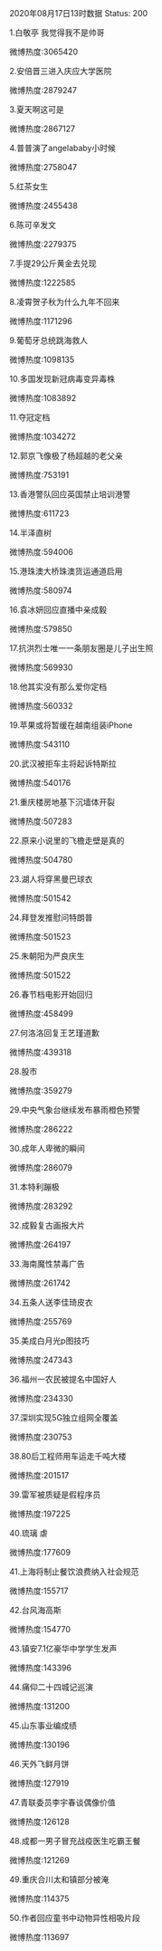2020年08月17日13时数据
Status: 200

1.白敬亭 我觉得我不是帅哥

微博热度:3065420

2.安倍晋三进入庆应大学医院

微博热度:2879247

3.夏天啊这可是

微博热度:2867127

4.普普演了angelababy小时候

微博热度:2758047

5.红茶女生

微博热度:2455438

6.陈可辛发文

微博热度:2279375

7.手提29公斤黄金去兑现

微博热度:1222585

8.凌霄贺子秋为什么九年不回来

微博热度:1171296

9.葡萄牙总统跳海救人

微博热度:1098135

10.多国发现新冠病毒变异毒株

微博热度:1083892

11.夺冠定档

微博热度:1034272

12.郭京飞像极了杨超越的老父亲

微博热度:753191

13.香港警队回应英国禁止培训港警

微博热度:611723

14.半泽直树

微博热度:594006

15.港珠澳大桥珠澳货运通道启用

微博热度:580974

16.袁冰妍回应直播中亲成毅

微博热度:579850

17.抗洪烈士唯一一条朋友圈是儿子出生照

微博热度:569930

18.他其实没有那么爱你定档

微博热度:560332

19.苹果或将暂缓在越南组装iPhone

微博热度:543110

20.武汉被拒车主将起诉特斯拉

微博热度:540176

21.重庆楼房地基下沉墙体开裂

微博热度:507283

22.原来小说里的飞檐走壁是真的

微博热度:504780

23.湖人将穿黑曼巴球衣

微博热度:501542

24.拜登发推慰问特朗普

微博热度:501523

25.朱朝阳为严良庆生

微博热度:501522

26.春节档电影开始回归

微博热度:458499

27.何洛洛回复王艺瑾道歉

微博热度:439318

28.股市

微博热度:359279

29.中央气象台继续发布暴雨橙色预警

微博热度:286222

30.成年人卑微的瞬间

微博热度:286079

31.本特利蹦极

微博热度:283292

32.成毅复古画报大片

微博热度:264197

33.海南魔性禁毒广告

微博热度:261742

34.五条人送李佳琦皮衣

微博热度:255769

35.美成白月光p图技巧

微博热度:247343

36.福州一农民被提名中国好人

微博热度:234330

37.深圳实现5G独立组网全覆盖

微博热度:230753

38.80后工程师用车运走千吨大楼

微博热度:201517

39.雷军被质疑是假程序员

微博热度:197225

40.琉璃 虐

微博热度:177609

41.上海将制止餐饮浪费纳入社会规范

微博热度:155717

42.台风海高斯

微博热度:154770

43.镇安7.1亿豪华中学学生发声

微博热度:143396

44.痛仰二十四城记巡演

微博热度:131200

45.山东事业编成绩

微博热度:130196

46.天外飞鲜月饼

微博热度:127919

47.青联委员李宇春谈偶像价值

微博热度:126128

48.成都一男子冒充战疫医生吃霸王餐

微博热度:121269

49.重庆合川太和镇部分被淹

微博热度:114375

50.作者回应童书中动物异性相吸片段

微博热度:113697

